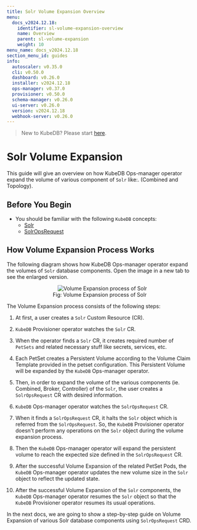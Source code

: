 ```yaml
---
title: Solr Volume Expansion Overview
menu:
  docs_v2024.12.18:
    identifier: sl-volume-expansion-overview
    name: Overview
    parent: sl-volume-expansion
    weight: 10
menu_name: docs_v2024.12.18
section_menu_id: guides
info:
  autoscaler: v0.35.0
  cli: v0.50.0
  dashboard: v0.26.0
  installer: v2024.12.18
  ops-manager: v0.37.0
  provisioner: v0.50.0
  schema-manager: v0.26.0
  ui-server: v0.26.0
  version: v2024.12.18
  webhook-server: v0.26.0
---
```


> New to KubeDB? Please start [here](/docs/v2024.12.18/README).

# Solr Volume Expansion

This guide will give an overview on how KubeDB Ops-manager operator expand the volume of various component of `Solr` like:. (Combined and Topology).

## Before You Begin

- You should be familiar with the following `KubeDB` concepts:
    - [Solr](/docs/v2024.12.18/guides/solr/concepts/solr)
    - [SolrOpsRequest](/docs/v2024.12.18/guides/solr/concepts/solropsrequests)

## How Volume Expansion Process Works

The following diagram shows how KubeDB Ops-manager operator expand the volumes of `Solr` database components. Open the image in a new tab to see the enlarged version.

<figure align="center">
  <img alt="Volume Expansion process of Solr" src="/docs/v2024.12.18/images/day-2-operation/solr/volume-expansion.svg">
<figcaption align="center">Fig: Volume Expansion process of Solr</figcaption>
</figure>

The Volume Expansion process consists of the following steps:

1. At first, a user creates a `Solr` Custom Resource (CR).

2. `KubeDB` Provisioner  operator watches the `Solr` CR.

3. When the operator finds a `Solr` CR, it creates required number of `PetSets` and related necessary stuff like secrets, services, etc.

4. Each PetSet creates a Persistent Volume according to the Volume Claim Template provided in the petset configuration. This Persistent Volume will be expanded by the `KubeDB` Ops-manager operator.

5. Then, in order to expand the volume of the various components (ie. Combined, Broker, Controller) of the `Solr`, the user creates a `SolrOpsRequest` CR with desired information.

6. `KubeDB` Ops-manager operator watches the `SolrOpsRequest` CR.

7. When it finds a `SolrOpsRequest` CR, it halts the `Solr` object which is referred from the `SolrOpsRequest`. So, the `KubeDB` Provisioner  operator doesn't perform any operations on the `Solr` object during the volume expansion process.

8. Then the `KubeDB` Ops-manager operator will expand the persistent volume to reach the expected size defined in the `SolrOpsRequest` CR.

9. After the successful Volume Expansion of the related PetSet Pods, the `KubeDB` Ops-manager operator updates the new volume size in the `Solr` object to reflect the updated state.

10. After the successful Volume Expansion of the `Solr` components, the `KubeDB` Ops-manager operator resumes the `Solr` object so that the `KubeDB` Provisioner  operator resumes its usual operations.

In the next docs, we are going to show a step-by-step guide on Volume Expansion of various Solr database components using `SolrOpsRequest` CRD.
